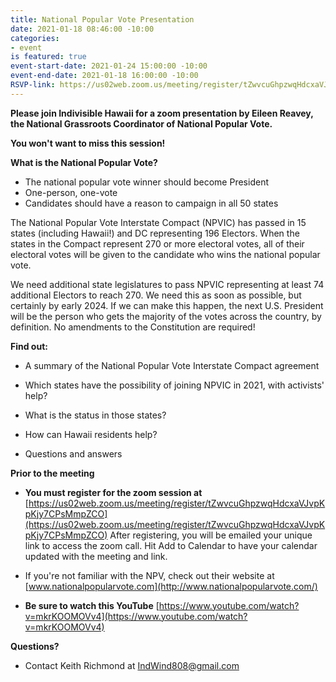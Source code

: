 ```yaml
---
title: National Popular Vote Presentation
date: 2021-01-18 08:46:00 -10:00
categories:
- event
is featured: true
event-start-date: 2021-01-24 15:00:00 -10:00
event-end-date: 2021-01-18 16:00:00 -10:00
RSVP-link: https://us02web.zoom.us/meeting/register/tZwvcuGhpzwqHdcxaVJvpKpKjy7CPsMmpZCO
---
```


**Please join Indivisible Hawaii for a zoom presentation by Eileen Reavey, the National Grassroots Coordinator of National Popular Vote.**

**You won't want to miss this session!**

**What is the National Popular Vote?**

* The national popular vote winner should become President
* One-person, one-vote
* Candidates should have a reason to campaign in all 50 states

The National Popular Vote Interstate Compact (NPVIC) has passed in 15 states (including Hawaii!) and DC representing 196 Electors. When the states in the Compact represent 270 or more electoral votes, all of their electoral votes will be given to the candidate who wins the national popular vote.

We need additional state legislatures to pass NPVIC representing at least 74 additional Electors to reach 270. We need this as soon as possible, but certainly by early 2024. If we can make this happen, the next U.S. President will be the person who gets the majority of the votes across the country, by definition. No amendments to the Constitution are required!

**Find out:**

* A summary of the National Popular Vote Interstate Compact agreement

* Which states have the possibility of joining NPVIC in 2021, with activists' help?

* What is the status in those states?

* How can Hawaii residents help?

* Questions and answers

**Prior to the meeting**

* **You must register for the zoom session at** [https://us02web.zoom.us/meeting/register/tZwvcuGhpzwqHdcxaVJvpKpKjy7CPsMmpZCO](https://us02web.zoom.us/meeting/register/tZwvcuGhpzwqHdcxaVJvpKpKjy7CPsMmpZCO) After registering, you will be emailed your unique link to access the zoom call. Hit Add to Calendar to have your calendar updated with the meeting and link.

* If you're not familiar with the NPV, check out their website at [www.nationalpopularvote.com](http://www.nationalpopularvote.com/)

* **Be sure to watch this YouTube** [https://www.youtube.com/watch?v=mkrKOOMOVv4](https://www.youtube.com/watch?v=mkrKOOMOVv4)

**Questions?**

* Contact Keith Richmond at [IndWind808@gmail.com](mailto:IndWind808@gmail.com)